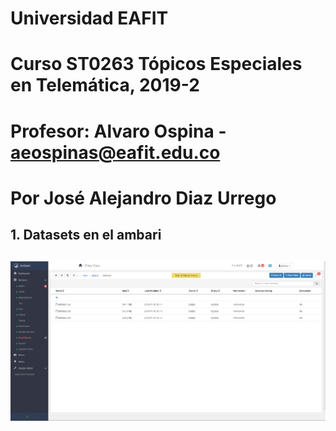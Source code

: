# Universidad EAFIT
# Curso ST0263 Tópicos Especiales en Telemática, 2019-2
# Profesor: Alvaro Ospina - aeospinas@eafit.edu.co
# Por José Alejandro Diaz Urrego
## 1. Datasets en el ambari
## ![Preparacion del entorno](Screenshot_1.png)
